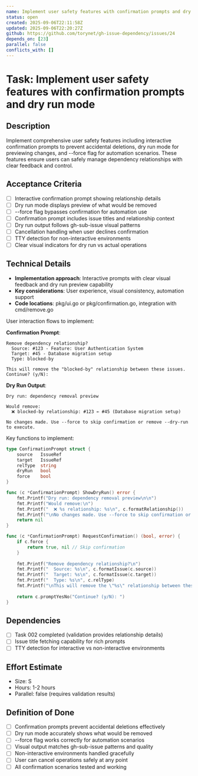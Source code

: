 ```yaml
---
name: Implement user safety features with confirmation prompts and dry run mode
status: open
created: 2025-09-06T22:11:58Z
updated: 2025-09-06T22:20:27Z
github: https://github.com/torynet/gh-issue-dependency/issues/24
depends_on: [23]
parallel: false
conflicts_with: []
---
```


# Task: Implement user safety features with confirmation prompts and dry run mode

## Description
Implement comprehensive user safety features including interactive confirmation prompts to prevent accidental deletions, dry run mode for previewing changes, and --force flag for automation scenarios. These features ensure users can safely manage dependency relationships with clear feedback and control.

## Acceptance Criteria
- [ ] Interactive confirmation prompt showing relationship details
- [ ] Dry run mode displays preview of what would be removed
- [ ] --force flag bypasses confirmation for automation use
- [ ] Confirmation prompt includes issue titles and relationship context
- [ ] Dry run output follows gh-sub-issue visual patterns
- [ ] Cancellation handling when user declines confirmation
- [ ] TTY detection for non-interactive environments
- [ ] Clear visual indicators for dry run vs actual operations

## Technical Details
- **Implementation approach**: Interactive prompts with clear visual feedback and dry run preview capability
- **Key considerations**: User experience, visual consistency, automation support
- **Code locations**: pkg/ui.go or pkg/confirmation.go, integration with cmd/remove.go

User interaction flows to implement:

**Confirmation Prompt**:
```text
Remove dependency relationship?
  Source: #123 - Feature: User Authentication System
  Target: #45 - Database migration setup  
  Type: blocked-by

This will remove the "blocked-by" relationship between these issues.
Continue? (y/N): 
```

**Dry Run Output**:
```text
Dry run: dependency removal preview

Would remove:
  ❌ blocked-by relationship: #123 ← #45 (Database migration setup)

No changes made. Use --force to skip confirmation or remove --dry-run to execute.
```

Key functions to implement:
```go
type ConfirmationPrompt struct {
    source   IssueRef
    target   IssueRef
    relType  string
    dryRun   bool
    force    bool
}

func (c *ConfirmationPrompt) ShowDryRun() error {
    fmt.Printf("Dry run: dependency removal preview\n\n")
    fmt.Printf("Would remove:\n")
    fmt.Printf("  ❌ %s relationship: %s\n", c.formatRelationship())
    fmt.Printf("\nNo changes made. Use --force to skip confirmation or remove --dry-run to execute.\n")
    return nil
}

func (c *ConfirmationPrompt) RequestConfirmation() (bool, error) {
    if c.force {
        return true, nil // Skip confirmation
    }
    
    fmt.Printf("Remove dependency relationship?\n")
    fmt.Printf("  Source: %s\n", c.formatIssue(c.source))
    fmt.Printf("  Target: %s\n", c.formatIssue(c.target))
    fmt.Printf("  Type: %s\n", c.relType)
    fmt.Printf("\nThis will remove the \"%s\" relationship between these issues.\n", c.relType)
    
    return c.promptYesNo("Continue? (y/N): ")
}
```

## Dependencies
- [ ] Task 002 completed (validation provides relationship details)
- [ ] Issue title fetching capability for rich prompts
- [ ] TTY detection for interactive vs non-interactive environments

## Effort Estimate
- Size: S
- Hours: 1-2 hours  
- Parallel: false (requires validation results)

## Definition of Done
- [ ] Confirmation prompts prevent accidental deletions effectively
- [ ] Dry run mode accurately shows what would be removed
- [ ] --force flag works correctly for automation scenarios
- [ ] Visual output matches gh-sub-issue patterns and quality
- [ ] Non-interactive environments handled gracefully
- [ ] User can cancel operations safely at any point
- [ ] All confirmation scenarios tested and working